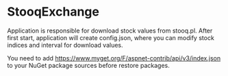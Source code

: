 # StooqExchange

Application is responsible for download stock values from stooq.pl.
After first start, application will create config.json, where you can modify stock indices and interval for download values.

You need to add https://www.myget.org/F/aspnet-contrib/api/v3/index.json to your NuGet package sources before restore packages.
